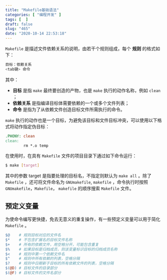 ```yaml
---
title: "Makefile基础语法"
categories: [ "编程开发" ]
tags: [  ]
draft: false
slug: "465"
date: "2020-10-14 22:53:18"
---
```


`Makefile` 是描述文件依赖关系的说明，由若干个规则组成，每个 **规则** 的格式如下：

```bash
目标：依赖关系
<tab键> 命令
```

其中：

- **目标** 是指 `make` 最终要创造的产物，也是 `make` 执行的动作名称，例如 `clean` ；
- **依赖关系** 是指编译目标体需要依赖的一个或多个文件列表；
- **命令** 是指为了从依赖文件创造目标文件所需执行的命令。

`make` 执行的动作也是一个目标，为避免该目标和文件目标冲突，可以使用以下格式将动作指定伪目标：

```makefile
.PHONY: clean
clean:
        rm *.o temp
```

在使用时，在具有 `Makefile` 文件的项目目录下通过如下命令运行：

```bash
$ make [target]
```

其中的参数 target 是指要处理的目标名，不指定则默认为 `make all` 。除了 `Makefile` ，还可将文件命名为 `GNUmakefile`, `makefile` ，命令执行时按照 `GNUmakefile`，`Makefile`， `makefile` 的顺序搜索 `Makefile` 文件。

## 预定义变量

为使命令编写更快捷，免去无意义的重复操作，有一些预定义变量可以用于简化 `Makefile` 。

```makefile
$@    # 规则目标对应的文件名
$*    # 不包含扩展名的目标文件名称
$+    # 所有的依赖文件，用空格分开，可能包含重复
$%    # 如果目标是归档成员，则该变量标识目标的归档成员名称
$<    # 规则中第一个依赖文件名
$^    # 规则中所有依赖的列表，空格分隔
$?    # 规则中日期新于目标的所有依赖文件的列表，空格分隔
$(@D) # 目标文件的目录部分
$(@F) # 目标文件的文件名部分
```